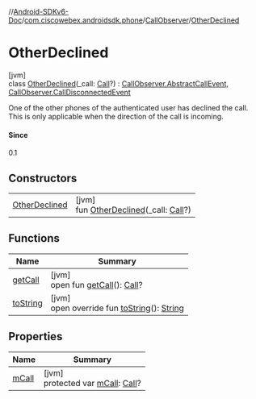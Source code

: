 //[Android-SDKv6-Doc](../../../../index.md)/[com.ciscowebex.androidsdk.phone](../../index.md)/[CallObserver](../index.md)/[OtherDeclined](index.md)

# OtherDeclined

[jvm]\
class [OtherDeclined](index.md)(_call: [Call](../../-call/index.md)?) : [CallObserver.AbstractCallEvent](../-abstract-call-event/index.md), [CallObserver.CallDisconnectedEvent](../-call-disconnected-event/index.md)

One of the other phones of the authenticated user has declined the call. This is only applicable when the direction of the call is incoming.

#### Since

0.1

## Constructors

| | |
|---|---|
| [OtherDeclined](-other-declined.md) | [jvm]<br>fun [OtherDeclined](-other-declined.md)(_call: [Call](../../-call/index.md)?) |

## Functions

| Name | Summary |
|---|---|
| [getCall](../-abstract-call-event/get-call.md) | [jvm]<br>open fun [getCall](../-abstract-call-event/get-call.md)(): [Call](../../-call/index.md)? |
| [toString](../-abstract-call-event/to-string.md) | [jvm]<br>open override fun [toString](../-abstract-call-event/to-string.md)(): [String](https://kotlinlang.org/api/latest/jvm/stdlib/kotlin/-string/index.html) |

## Properties

| Name | Summary |
|---|---|
| [mCall](../-abstract-call-event/m-call.md) | [jvm]<br>protected var [mCall](../-abstract-call-event/m-call.md): [Call](../../-call/index.md)? |
